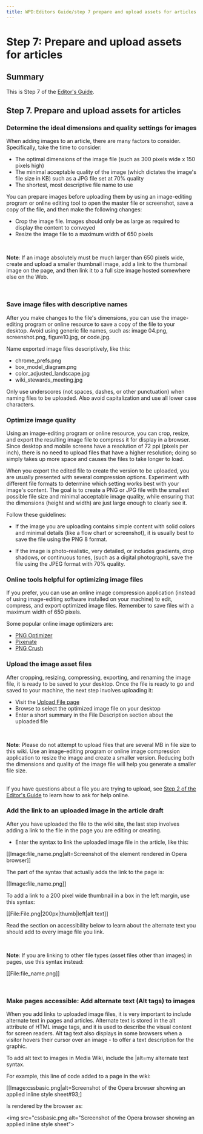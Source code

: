 ```yaml
---
title: WPD:Editors Guide/step 7 prepare and upload assets for articles
---
```

<h1><span class="mw-headline" id="Step_7:_Prepare_and_upload_assets_for_articles">Step 7: Prepare and upload assets for articles</span></h1>
<h2><span class="mw-headline" id="Summary">Summary</span></h2>
<p>This is Step 7 of the <a href="/wiki/WPD:Editors_Guide" title="WPD:Editors Guide" class="mw-redirect">Editor's Guide</a>.
</p>
<h2><span class="mw-headline" id="Step_7._Prepare_and_upload_assets_for_articles">Step 7. Prepare and upload assets for articles</span></h2>
<h3><span class="mw-headline" id="Determine_the_ideal_dimensions_and_quality_settings_for_images">Determine the ideal dimensions and quality settings for images</span></h3>
<p>When adding images to an article, there are many factors to consider. Specifically, take the time to consider:
</p>
<ul><li> The optimal dimensions of the image file (such as 300 pixels wide x 150 pixels high)</li>
<li> The minimal acceptable quality of the image (which dictates the image's file size in KB) such as a JPG file set at 70% quality</li>
<li> The shortest, most descriptive file name to use</li></ul>
<p>You can prepare images before uploading them by using an image-editing program or online editing tool to open the master file or screenshot, save a copy of the file, and then make the following changes:
</p>
<ul><li> Crop the image file. Images should only be as large as required to display the content to conveyed</li>
<li> Resize the image file to a maximum width of 650 pixels </li></ul>
<p><br />
</p>
<div class="note">
<p><b>Note</b>:  If an image absolutely must be much larger than 650 pixels wide, create and upload a smaller thumbnail image, add a link to the thumbnail image on the page, and then link it to a full size image hosted somewhere else on the Web.
</p>
</div>
<p><br />
</p>
<h3><span class="mw-headline" id="Save_image_files_with_descriptive_names">Save image files with descriptive names</span></h3>
<p>After you make changes to the file's dimensions, you can use the image-editing program or online resource to save a copy of the file to your desktop. Avoid using generic file names, such as: image 04.png, screenshot.png, figure10.jpg, or code.jpg.
</p><p>Name exported image files descriptively, like this:
</p>
<ul><li> chrome_prefs.png</li>
<li> box_model_diagram.png</li>
<li> color_adjusted_landscape.jpg</li>
<li> wiki_stewards_meeting.jpg</li></ul>
<p>Only use underscores (not spaces, dashes, or other punctuation) when naming files to be uploaded. Also avoid capitalization and use all lower case characters.
</p>
<h3><span class="mw-headline" id="Optimize_image_quality">Optimize image quality</span></h3>
<p>Using an image-editing program or online resource, you can crop, resize, and export the resulting image file to compress it for display in a browser. Since desktop and mobile screens have a resolution of 72 ppi (pixels per inch), there is no need to upload files that have a higher resolution; doing so simply takes up more space and causes the files to take longer to load.
</p><p>When you export the edited file to create the version to be uploaded, you are usually presented with several compression options. Experiment with different file formats to determine which setting works best with your image's content. The goal is to create a PNG or JPG file with the smallest possible file size and minimal acceptable image quality, while ensuring that the dimensions (height and width) are just large enough to clearly see it. 
</p><p>Follow these guidelines:
</p>
<ul><li>If the image you are uploading contains simple content with solid colors and minimal details (like a flow chart or screenshot), it is usually best to save the file using the PNG 8 format. </li></ul>
<ul><li>If the image is photo-realistic, very detailed, or includes gradients, drop shadows, or continuous tones, (such as a digital  photograph), save the file using the JPEG format with 70% quality. </li></ul>
<h3><span class="mw-headline" id="Online_tools_helpful_for_optimizing_image_files">Online tools helpful for optimizing image files</span></h3>
<p>If you prefer, you can use an online image compression application (instead of using image-editing software installed on your machine) to edit, compress, and export optimized image files. Remember to save files with a maximum width of 650 pixels. 
</p><p>Some popular online image optimizers are:
</p>
<ul><li> <a rel="nofollow" class="external text" href="http://www.pngoptimizer.com/">PNG Optimizer</a></li>
<li> <a rel="nofollow" class="external text" href="http://pixenate.com/">Pixenate</a></li>
<li> <a rel="nofollow" class="external text" href="http://pmt.sourceforge.net/pngcrush/">PNG Crush</a></li></ul>
<h3><span class="mw-headline" id="Upload_the_image_asset_files">Upload the image asset files</span></h3>
<p>After cropping, resizing, compressing, exporting, and renaming the image file, it is ready to be saved to your desktop. Once the file is ready to go and saved to your machine, the next step involves uploading it:
</p>
<ul><li> Visit the <a rel="nofollow" class="external text" href="http://docs.webplatform.org/wiki/Special:Upload">Upload File page</a></li>
<li> Browse to select the optimized image file on your desktop</li>
<li> Enter a short summary in the File Description section about the uploaded file </li></ul>
<p><br />
</p>
<div class="note">
<p><b>Note</b>:  Please do not attempt to upload files that are several MB in file size to this wiki. Use an image-editing program or online image compression application to resize the image and create a smaller version. Reducing both the dimensions and quality of the image file will help you generate a smaller file size.
</p>
</div>
<p><br />
If you have questions about a file you are trying to upload, see <a href="/wiki/WPD:Editors_Guide/step_2_communicate_with_the_online_community" title="WPD:Editors Guide/step 2 communicate with the online community">Step 2 of the Editor's Guide</a> to learn how to ask for help online.
</p>
<h3><span class="mw-headline" id="Add_the_link_to_an_uploaded_image_in_the_article_draft">Add the link to an uploaded image in the article draft</span></h3>
<p>After you have uploaded the file to the wiki site, the last step involves adding a link to the file in the page you are editing or creating.
</p>
<ul><li> Enter the syntax to link the uploaded image file in the article, like this: </li></ul>
<p>&#91;&#91;Image:file_name.png|alt=Screenshot of the element rendered in Opera browser&#93;&#93;
</p><p>The part of the syntax that actually adds the link to the page is: 
</p><p>&#91;&#91;Image:file_name.png&#93;&#93;
</p><p>To add a link to a 200 pixel wide thumbnail in a box in the left margin, use this syntax:
</p><p>&#91;&#91;File:File.png|200px|thumb|left|alt text&#93;&#93; 
</p><p>Read the section on accessibility below to learn about the alternate text you should add to every image file you link. 
</p><p><br />
</p>
<div class="note">
<p><b>Note</b>:  If you are linking to other file types (asset files other than images) in pages, use this syntax instead: 
</p><p>&#91;&#91;File:file_name.png&#93;&#93;
</p>
</div>
<p><br />
</p>
<h3><span class="mw-headline" id="Make_pages_accessible:_Add_alternate_text_.28Alt_tags.29_to_images">Make pages accessible: Add alternate text (Alt tags) to images</span></h3>
<p>When you add links to uploaded image files, it is very important to include alternate text in pages and articles. Alternate text is stored in the alt attribute of HTML image tags, and it is used to describe the visual content for screen readers. Alt tag text also displays in some browsers when a visitor hovers their cursor over an image - to offer a text description for the graphic.
</p><p>To add alt text to images in Media Wiki, include the |alt=my alternate text  syntax.
</p><p>For example, this line of code added to a page in the wiki:
</p><p>&#91;&#91;Image:cssbasic.png|alt=Screenshot of the Opera browser showing an applied inline style sheet#93;&#93;
</p><p>Is rendered by the browser as:
</p><p>&#60;img src="cssbasic.png alt="Screenshot of the Opera browser showing an applied inline style sheet"&#62;
</p><p><br />
</p><p><br />
</p><p><br />
</p>
<div class="attribution">
<p><br />
</p><p><br />
</p>
</div>

<!-- 
NewPP limit report
CPU time usage: 0.065 seconds
Real time usage: 0.080 seconds
Preprocessor visited node count: 141/1000000
Preprocessor generated node count: 889/1000000
Post‐expand include size: 1189/2097152 bytes
Template argument size: 1004/2097152 bytes
Highest expansion depth: 4/40
Expensive parser function count: 0/100
-->

<!-- 
Transclusion expansion time report (%,ms,calls,template)
100.00%   53.664      1 - -total
 25.25%   13.549      1 - Template:Page_Title
 18.48%    9.915      1 - Template:Flags
 13.81%    7.413      1 - Template:External_Attribution
 10.45%    5.607      1 - Template:Summary_Section
  7.58%    4.066      3 - Template:Note
  7.48%    4.015      1 - Template:Notes_Section
  5.74%    3.081      1 - Template:Basic_Page
  5.42%    2.910      1 - Template:Topics
-->

<!-- Saved in parser cache with key wpwiki:pcache:idhash:7103-0!*!0!!*!*!*!esi=1 and timestamp 20150730194521 and revision id 22054
 -->
